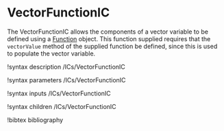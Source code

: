 # VectorFunctionIC

The VectorFunctionIC allows the components of a vector variable to be defined using a
[Function](syntax/Functions/index.md) object. This function supplied requires that the
`vectorValue` method of the supplied function be defined, since this is used to populate the
vector variable.

!syntax description /ICs/VectorFunctionIC

!syntax parameters /ICs/VectorFunctionIC

!syntax inputs /ICs/VectorFunctionIC

!syntax children /ICs/VectorFunctionIC

!bibtex bibliography
